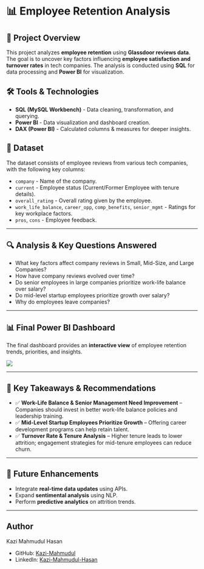 # 📊 Employee Retention Analysis 

## 🚀 Project Overview
This project analyzes **employee retention** using **Glassdoor reviews data**. The goal is to uncover key factors influencing **employee satisfaction and turnover rates** in tech companies. The analysis is conducted using **SQL** for data processing and **Power BI** for visualization.

## 🛠️ Tools & Technologies
- **SQL (MySQL Workbench)** - Data cleaning, transformation, and querying.
- **Power BI** - Data visualization and dashboard creation.
- **DAX (Power BI)** - Calculated columns & measures for deeper insights.

## 📂 Dataset
The dataset consists of employee reviews from various tech companies, with the following key columns:
- `company` - Name of the company.
- `current` - Employee status (Current/Former Employee with tenure details).
- `overall_rating` - Overall rating given by the employee.
- `work_life_balance`, `career_opp`, `comp_benefits`, `senior_mgmt` - Ratings for key workplace factors.
- `pros`, `cons` - Employee feedback.

---

## 🔍 Analysis & Key Questions Answered
- What key factors affect company reviews in Small, Mid-Size, and Large Companies?
- How have company reviews evolved over time?
- Do senior employees in large companies prioritize work-life balance over salary?
- Do mid-level startup employees prioritize growth over salary?
- Why do employees leave companies?
---

## 📊 Final Power BI Dashboard
The final dashboard provides an **interactive view** of employee retention trends, priorities, and insights.

![](https://i.ibb.co.com/DZXJhh0/Employee-Retention-Report.jpg)

---

## 📌 Key Takeaways & Recommendations
- ✅ **Work-Life Balance & Senior Management Need Improvement** – Companies should invest in better work-life balance policies and leadership training.
- ✅ **Mid-Level Startup Employees Prioritize Growth** – Offering career development programs can help retain talent.
- ✅ **Turnover Rate & Tenure Analysis** – Higher tenure leads to lower attrition; engagement strategies for mid-tenure employees can reduce churn.

---

## 📎 Future Enhancements
- Integrate **real-time data updates** using APIs.
- Expand **sentimental analysis** using NLP.
- Perform **predictive analytics** on attrition trends.

---

## Author
Kazi Mahmudul Hasan 
- GitHub: [Kazi-Mahmudul](https://github.com/Kazi-Mahmudul)
- LinkedIn: [Kazi-Mahmudul-Hasan](www.linkedin.com/in/kazi-mahmudul-hasan)
